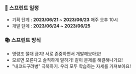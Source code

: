 ### 📅 스프린트 일정
- 기획 단계 : **2023/06/21 ~ 2023/06/23** 매주 오후 10시 
- 개발 단계 : **2023/06/24 ~ 2023/06/25** 

### 📚 스프린트 방식
- 명령조 절대 금지! 서로 존중하면서 개발해보아요!
- 모르면 모른다고 솔직하게 말하기! 같이 문제를 해결해나가요!
- "내코드구려병" 극복하기. 우리 모두 학습하는 자세를 가져보아요!
